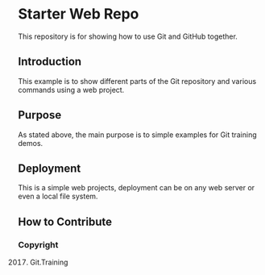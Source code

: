 # Starter Web Repo

This repository is for showing how to use Git and GitHub together.

## Introduction

This example is to show different parts of the Git repository and various commands using a web project.

## Purpose

As stated above, the main purpose is to simple examples for Git training demos. 

## Deployment

This is a simple web projects, deployment can be on any web server or even a local file system. 

## How to Contribute

### Copyright

2017. Git.Training